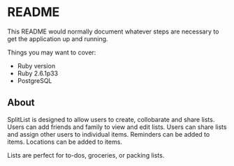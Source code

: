 # README

This README would normally document whatever steps are necessary to get the
application up and running.

Things you may want to cover:

* Ruby version
 * Ruby 2.6.1p33
 * PostgreSQL


## About 

SplitList is designed to allow users to create, collobarate and share lists. Users can add friends and family to view and edit lists. Users can share lists and assign other users to individual items. Reminders can be added to items. Locations can be added to items. 

Lists are perfect for to-dos, groceries, or packing lists. 

